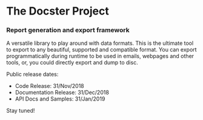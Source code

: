 # The Docster Project

### Report generation and export framework

A versatile library to play around with data formats. This is the ultimate tool to export to any beautiful, supported and compatible format. You can export programmatically during runtime to be used in emails, webpages and other tools, or, you could directly export and dump to disc.

Public release dates:
 - Code Release: 31/Nov/2018
 - Documentation Release: 31/Dec/2018
 - API Docs and Samples: 31/Jan/2019

Stay tuned!
